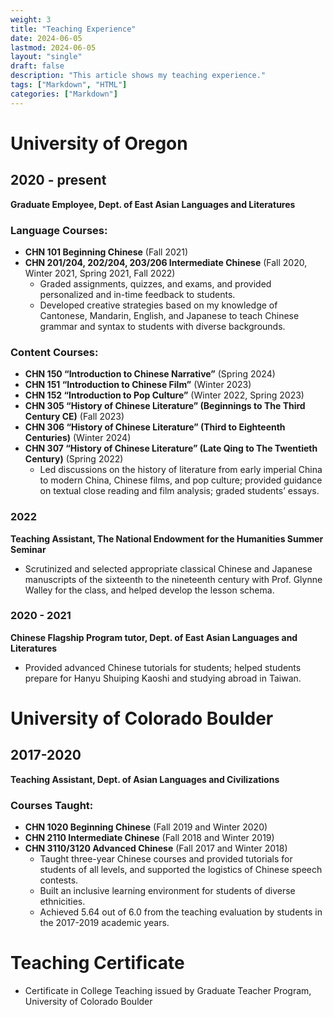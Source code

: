 ```yaml
---
weight: 3
title: "Teaching Experience"
date: 2024-06-05
lastmod: 2024-06-05
layout: "single"
draft: false
description: "This article shows my teaching experience."
tags: ["Markdown", "HTML"]
categories: ["Markdown"]
---
```


# University of Oregon

## 2020 - present
**Graduate Employee, Dept. of East Asian Languages and Literatures**

### Language Courses:
- **CHN 101 Beginning Chinese** (Fall 2021)
- **CHN 201/204, 202/204, 203/206 Intermediate Chinese** (Fall 2020, Winter 2021, Spring 2021, Fall 2022)
  - Graded assignments, quizzes, and exams, and provided personalized and in-time feedback to students.
  - Developed creative strategies based on my knowledge of Cantonese, Mandarin, English, and Japanese to teach Chinese grammar and syntax to students with diverse backgrounds.

### Content Courses:
- **CHN 150 “Introduction to Chinese Narrative”** (Spring 2024)
- **CHN 151 “Introduction to Chinese Film”** (Winter 2023)
- **CHN 152 “Introduction to Pop Culture”** (Winter 2022, Spring 2023)
- **CHN 305 “History of Chinese Literature” (Beginnings to The Third Century CE)** (Fall 2023)
- **CHN 306 “History of Chinese Literature” (Third to Eighteenth Centuries)** (Winter 2024)
- **CHN 307 “History of Chinese Literature” (Late Qing to The Twentieth Century)** (Spring 2022)
  - Led discussions on the history of literature from early imperial China to modern China, Chinese films, and pop culture; provided guidance on textual close reading and film analysis; graded students’ essays.

### 2022
**Teaching Assistant, The National Endowment for the Humanities Summer Seminar**
- Scrutinized and selected appropriate classical Chinese and Japanese manuscripts of the sixteenth to the nineteenth century with Prof. Glynne Walley for the class, and helped develop the lesson schema.

### 2020 - 2021
**Chinese Flagship Program tutor, Dept. of East Asian Languages and Literatures**
- Provided advanced Chinese tutorials for students; helped students prepare for Hanyu Shuiping Kaoshi and studying abroad in Taiwan.

# University of Colorado Boulder

## 2017-2020
**Teaching Assistant, Dept. of Asian Languages and Civilizations**

### Courses Taught:

- **CHN 1020 Beginning Chinese** (Fall 2019 and Winter 2020)
- **CHN 2110 Intermediate Chinese** (Fall 2018 and Winter 2019)
- **CHN 3110/3120 Advanced Chinese** (Fall 2017 and Winter 2018)
  - Taught three-year Chinese courses and provided tutorials for students of all levels, and supported the logistics of Chinese speech contests.
  - Built an inclusive learning environment for students of diverse ethnicities.
  - Achieved 5.64 out of 6.0 from the teaching evaluation by students in the 2017-2019 academic years.

# Teaching Certificate

- Certificate in College Teaching issued by Graduate Teacher Program, University of Colorado Boulder

